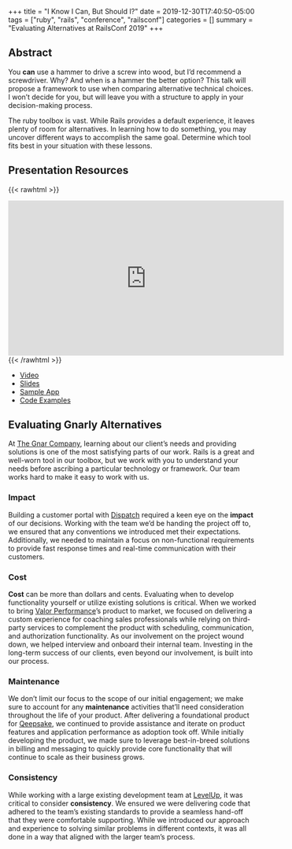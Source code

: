+++
title = "I Know I Can, But Should I?"
date = 2019-12-30T17:40:50-05:00
tags = ["ruby", "rails", "conference", "railsconf"]
categories = []
summary = "Evaluating Alternatives at RailsConf 2019"
+++

## Abstract

You __can__ use a hammer to drive a screw into wood, but I’d recommend a screwdriver. Why? And when is a hammer the better option? This talk will propose a framework to use when comparing alternative technical choices. I won’t decide for you, but will leave you with a structure to apply in your decision-making process.

The ruby toolbox is vast. While Rails provides a default experience, it leaves plenty of room for alternatives. In learning how to do something, you may uncover different ways to accomplish the same goal. Determine which tool fits best in your situation with these lessons.

## Presentation Resources

{{< rawhtml >}}
<iframe width="560" height="315" src="https://www.youtube.com/embed/2NiePLJVjNI" frameborder="0" allow="accelerometer; autoplay; clipboard-write; encrypted-media; gyroscope; picture-in-picture" allowfullscreen></iframe>
{{< /rawhtml >}}

* [Video](https://www.youtube.com/watch?v=2NiePLJVjNI&feature=youtu.be)
* [Slides](https://speakerdeck.com/kevinmurphy/i-know-i-can-but-should-i-evaluating-alternatives)
* [Sample App](https://github.com/kevin-j-m/evaluating-alternatives)
* [Code Examples](https://github.com/kevin-j-m/evaluating-alternatives#code-examples)

## Evaluating Gnarly Alternatives

At [The Gnar Company](https://www.thegnar.co/), learning about our client’s needs and providing solutions is one of the most satisfying parts of our work. Rails is a great and well-worn tool in our toolbox, but we work with you to understand your needs before ascribing a particular technology or framework. Our team works hard to make it easy to work with us.

### Impact

Building a customer portal with [Dispatch](https://www.thegnar.co/work/dispatch.html) required a keen eye on the __impact__ of our decisions. Working with the team we’d be handing the project off to, we ensured that any conventions we introduced met their expectations. Additionally, we needed to maintain a focus on non-functional requirements to provide fast response times and real-time communication with their customers.

### Cost

__Cost__ can be more than dollars and cents. Evaluating when to develop functionality yourself or utilize existing solutions is critical. When we worked to bring [Valor Performance](https://www.thegnar.co/work/valor-performance.html)’s product to market, we focused on delivering a custom experience for coaching sales professionals while relying on third-party services to complement the product with scheduling, communication, and authorization functionality. As our involvement on the project wound down, we helped interview and onboard their internal team. Investing in the long-term success of our clients, even beyond our involvement, is built into our process.

### Maintenance

We don’t limit our focus to the scope of our initial engagement; we make sure to account for any __maintenance__ activities that’ll need consideration throughout the life of your product. After delivering a foundational product for [Qeepsake](https://www.thegnar.co/work/qeepsake.html), we continued to provide assistance and iterate on product features and application performance as adoption took off. While initially developing the product, we made sure to leverage best-in-breed solutions in billing and messaging to quickly provide core functionality that will continue to scale as their business grows.

### Consistency

While working with a large existing development team at [LevelUp](https://www.thegnar.co/work/level-up.html), it was critical to consider __consistency__. We ensured we were delivering code that adhered to the team’s existing standards to provide a seamless hand-off that they were comfortable supporting. While we introduced our approach and experience to solving similar problems in different contexts, it was all done in a way that aligned with the larger team’s process.


